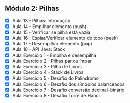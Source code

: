 ## Módulo 2: Pilhas

- [x] Aula 13 - Pilhas: Introdução
- [x] Aula 14 - Empilhar elemento (push)
- [x] Aula 15 - Verificar se pilha está vazia
- [x] Aula 16 - Espiar/Verificar elemento do topo (peek)
- [x] Aula 17 - Desempilhar elemento (pop)
- [x] Aula 18 - API Java: Stack
- [x] Aula Exercicio 1 - Empilha e desempilha
- [x] Aula Exercicio 2 - Pilhas par ou ímpar
- [x] Aula Exercicio 3 - Pilha de Livros
- [x] Aula Exercicio 4 - Stack de Livros
- [x] Aula Exercicio 5 - Desafio do Palíndromo
- [x] Aula Exercicio 6 - Desafio dos símbolos balanceados
- [x] Aula Exercicio 7 - Desafio conversão decimal-binário
- [x] Aula Exercicio 8 - Desafio Torre de Hanoi
